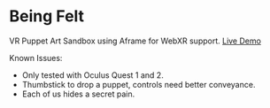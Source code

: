 # Being Felt
VR Puppet Art Sandbox using Aframe for WebXR support.
[Live Demo](https://jimmyrhythm.github.io/beingfelt/)

Known Issues:
* Only tested with Oculus Quest 1 and 2.
* Thumbstick to drop a puppet, controls need better conveyance. 
* Each of us hides a secret pain.

